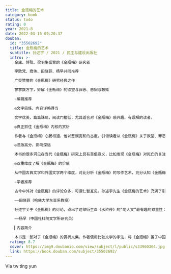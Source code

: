 ```yaml
---
title: 金瓶梅的艺术
category: book
status: todo
rating: 0
year: 2021-8
date: 2022-03-15 09:20:37
douban:
  id: "35502692"
  title: 金瓶梅的艺术
  subtitle: 孙述宇 / 2021 / 民主与建设出版社
  intro: >-
    金庸、傅聪、梁羽生盛赞的《金瓶梅》研究者

    李欧梵、商伟、田晓菲、杨早共同推荐

    广受赞誉的《金瓶梅》研究经典之作

    寥寥数万字，妙解《金瓶梅》的欲望与罪恶、悲悯与救赎

    ☆编辑推荐

    ◎文字简练、内容详略得当

    文字优美，篇篇珠玑，阅读门槛低，尤其适合对《金瓶梅》感兴趣、有误解的读者。

    ◎真正抓住《金瓶梅》内核的赏析

    作者与《金瓶梅》心肠相通，他以悲悯宽和的态度，引领读者从《金瓶梅》关于欲望、罪恶表象中，发现故事背后“人生的本来面目”。

    ◎旧版高分，影响深远

    本书的很多洞见在当代《金瓶梅》研究上具有首倡意义，比如发现《金瓶梅》对死亡的关注、用释家思想理解《金瓶梅》等，自1978年初版以来已逾40年，还在不断影响一代代的研究者。

    ◎双重维度了解《金瓶梅》的价值

    从中国古典文学和外国文学两个维度，对比分析《金瓶梅》的写作艺术，充分认知《金瓶梅》真正的文学高度和文学价值

    ☆学者推荐

    古今中外对《金瓶梅》的评论众多，可谓仁智互见。孙述宇先生《金瓶梅的艺术》充满了引人入胜的分析，以其犀利的眼光、爱惜的情怀，更因为深深了解西洋小说历史而能够对中国文学传统中这部横空出世的杰作产生格外深刻和独到的反观，特别于我心有戚戚焉。虽然最初写于四十多年前，今天重读，还是令人耳目一新。我希望哪怕没有读过小说原作的人，也来读一读这部论著，也许可以对小说形式的艺术，对《金瓶梅》，对我们的人间世，都能多一点思考，多一点理解，多一点包容。

    ——田晓菲（哈佛大学东亚系教授）

    孙述宇关于《金瓶梅》的讨论，点出了这部衍生自《水浒传》的“同人文”最有趣的双重性：一方面，《金瓶梅》表现出惊人的写实能力，对市井社会的再现远超母本《水浒传》；另一方面，意图劝人向善的冲动又制约着作者的妙笔。《金瓶梅》就在纠结中走完了全程，也成就了它相对寂寞的声名。读读孙述宇教授这本书，能让你从头开始认知《金瓶梅》这本无法入选“古典名著”的奇书。

    ——杨早（中国社科院文学所研究员）

    ▎内容简介

    本书是一部对于《金瓶梅》的赏析文集，作者使用比较文学的手法，将《金瓶梅》置于中国传统文学和世界名著两个广阔的文学维度中，从金（潘金莲）、瓶（李瓶儿）、梅（庞春梅）、西门庆等代表性人物入手，重点分析了《金瓶梅》的写实艺术、讽刺手法、对日常生活细节的关注、对死亡的独特关心等，既说明《金瓶梅》为《红楼梦》《儒林外史》等传统文学经典所开启的诸多先河，又旁征博引众多世界一流作家如契诃夫、托尔斯泰、狄更斯等人的著作，深入浅出地阐述《金瓶梅》杰出的文学高度。同时，作者以与《金梅瓶》作者相通的心肠，体察人性的深不可测，尤其是对宋惠莲、应伯爵、李桂姐等非主要人物进行解说，透彻地洞悉《金瓶梅》所包含的同情、慈悲和救赎。
  rating: 8.7
  cover: https://img9.doubanio.com/view/subject/l/public/s33960304.jpg
  link: https://book.douban.com/subject/35502692/
---
```


Via tw ting yun
